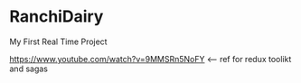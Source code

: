 # RanchiDairy
My First Real Time Project

https://www.youtube.com/watch?v=9MMSRn5NoFY <-- ref for redux toolikt and sagas
